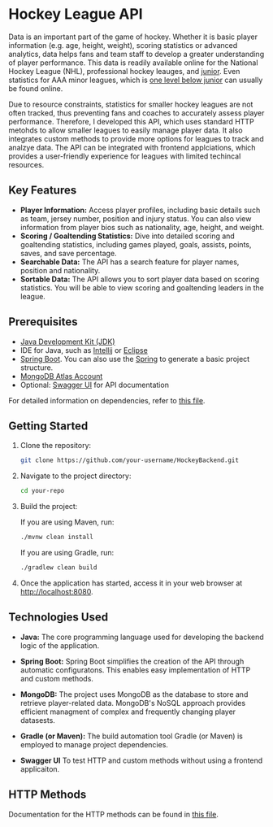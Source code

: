 # Hockey League API
Data is an important part of the game of hockey. Whether it is basic player information (e.g. age, height, weight), scoring statistics or advanced analytics, data helps fans and team staff to develop a greater understanding of player performance. This data is readily available online for the National Hockey League (NHL), professional hockey leauges, and 
<a href="https://goaliecoaches.com/understanding-junior-hockey-path-nhl">junior</a>. Even statistics for AAA minor leagues, which is <a href="https://goaliecoaches.com/understanding-junior-hockey-path-nhl">one level below junior</a> can usually be found online.

Due to resource constraints, statistics for smaller hockey leagues are not often tracked, thus preventing fans and coaches to accurately assess player performance. Therefore, I developed this API, which uses standard HTTP metohds to allow smaller leagues to easily manage player data. It also integrates custom methods to provide more options for leagues to track and analzye data. The API can be integrated with frontend applciations, which provides a user-friendly experience for leagues with limited techincal resources.

## Key Features
- **Player Information:** Access player profiles, including basic details such as team, jersey number, position and injury status. You can also view information from player bios such as nationality, age, height, and weight.
- **Scoring / Goaltending Statistics:** Dive into detailed scoring and goaltending statistics, including games played, goals, assists, points, saves, and save percentage.
- **Searchable Data:** The API has a search feature for player names, position and nationality.
- **Sortable Data:** The API allows you to sort player data based on scoring statistics. You will be able to view scoring and goaltending leaders in the league.

## Prerequisites
- [Java Development Kit (JDK)](https://www.oracle.com/technetwork/java/javase/downloads/)
- IDE for Java, such as [Intellij](https://www.jetbrains.com/idea/) or [Eclipse](https://www.eclipse.org/downloads/packages/release/kepler/sr1/eclipse-ide-java-developers)
- [Spring Boot](https://docs.spring.io/spring-boot/docs/current/reference/html/getting-started.html). You can also use the [Spring](https://start.spring.io/) to generate a basic project structure.
- [MongoDB Atlas Account](https://www.mongodb.com/cloud/atlas/register)
- Optional: [Swagger UI](https://swagger.io/tools/swagger-ui/) for API documentation

For detailed information on dependencies, refer to [this file](Dependencies.md).

## Getting Started

1. Clone the repository:

    ```bash
    git clone https://github.com/your-username/HockeyBackend.git
    ```

2. Navigate to the project directory:

    ```bash
    cd your-repo
    ```

3. Build the project:

   If you are using Maven, run:

    ```bash
    ./mvnw clean install
    ```

   If you are using Gradle, run:

    ```bash
    ./gradlew clean build
    ```

4. Once the application has started, access it in your web browser at [http://localhost:8080](http://localhost:8080).

## Technologies Used

- **Java:** The core programming language used for developing the backend logic of the application.

- **Spring Boot:** Spring Boot simplifies the creation of the API through automatic configuratons. This enables easy implementation of HTTP and custom methods.
  
- **MongoDB:** The project uses MongoDB as the database to store and retrieve player-related data. MongoDB's NoSQL approach provides efficient managment of complex and frequently changing player datasests.

- **Gradle (or Maven):** The build automation tool Gradle (or Maven) is employed to manage project dependencies.

- **Swagger UI** To test HTTP and custom methods without using a frontend applicaiton.

## HTTP Methods
Documentation for the HTTP methods can be found in [this file](https://github.com/Shak789/HockeyBackend/blob/master/HTTP%20Methods.md#http-methods).

  


  
  

